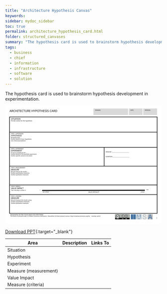```yaml
---
title: "Architecture Hypothesis Canvas"
keywords: 
sidebar: mydoc_sidebar
toc: true
permalink: architecture_hypothesis_card.html
folder: structured_canvases
summary: "The hypothesis card is used to brainstorm hypothesis development in experimentation."
tags: 
  - business
  - chief
  - information
  - infrastructure
  - software
  - solution
---
```


The hypothesis card is used to brainstorm hypothesis development in experimentation.

![image001](media/architecture_hypothesis_card.svg)

[Download PPT](media/ppt/architecture_hypothesis_card.ppt){:target="_blank"}

| Area                  | Description | Links To |
| --------------------- | ----------- | -------- |
| Situation             |             |          |
| Hypothesis            |             |          |
| Experiment            |             |          |
| Measure (measurement) |             |          |
| Value Impact          |             |          |
| Measure (criteria)    |             |          |